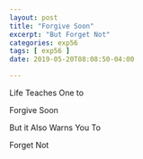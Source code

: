 ```yaml
---
layout: post
title: "Forgive Soon"
excerpt: "But Forget Not"
categories: exp56
tags: [ exp56 ]
date: 2019-05-20T08:08:50-04:00

---
```



Life Teaches One to

Forgive Soon

But it Also Warns You To

Forget Not
